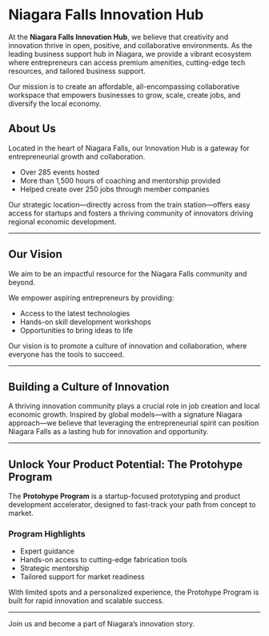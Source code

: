 # Niagara Falls Innovation Hub

At the **Niagara Falls Innovation Hub**, we believe that creativity and innovation thrive in open, positive, and collaborative environments. As the leading business support hub in Niagara, we provide a vibrant ecosystem where entrepreneurs can access premium amenities, cutting-edge tech resources, and tailored business support.

Our mission is to create an affordable, all-encompassing collaborative workspace that empowers businesses to grow, scale, create jobs, and diversify the local economy.

## About Us

Located in the heart of Niagara Falls, our Innovation Hub is a gateway for entrepreneurial growth and collaboration.

- Over 285 events hosted  
- More than 1,500 hours of coaching and mentorship provided  
- Helped create over 250 jobs through member companies  

Our strategic location—directly across from the train station—offers easy access for startups and fosters a thriving community of innovators driving regional economic development.

---

## Our Vision

We aim to be an impactful resource for the Niagara Falls community and beyond.

We empower aspiring entrepreneurs by providing:

- Access to the latest technologies  
- Hands-on skill development workshops  
- Opportunities to bring ideas to life  

Our vision is to promote a culture of innovation and collaboration, where everyone has the tools to succeed.

---

## Building a Culture of Innovation

A thriving innovation community plays a crucial role in job creation and local economic growth. Inspired by global models—with a signature Niagara approach—we believe that leveraging the entrepreneurial spirit can position Niagara Falls as a lasting hub for innovation and opportunity.

---

## Unlock Your Product Potential: The Protohype Program

The **Protohype Program** is a startup-focused prototyping and product development accelerator, designed to fast-track your path from concept to market.

### Program Highlights

- Expert guidance  
- Hands-on access to cutting-edge fabrication tools  
- Strategic mentorship  
- Tailored support for market readiness  

With limited spots and a personalized experience, the Protohype Program is built for rapid innovation and scalable success.

---

Join us and become a part of Niagara’s innovation story.

